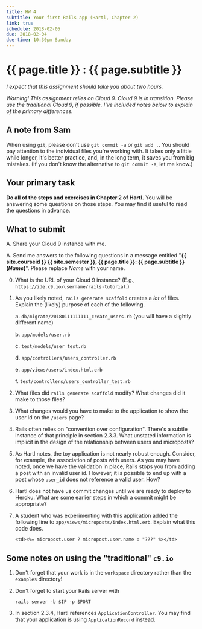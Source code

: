```yaml
---
title: HW 4
subtitle: Your first Rails app (Hartl, Chapter 2)
link: true
schedule: 2018-02-05
due: 2018-02-04
due-time: 10:30pm Sunday
---
```

# {{ page.title }} : {{ page.subtitle }}

_I expect that this assignment should take you about two hours._

_Warning!  This assignment relies on Cloud 9.  Cloud 9 is in transition.
Please use the traditional Cloud 9, if possible.  I've included notes
below to explain of the primary differences._

## A note from Sam

When using `git`, please don't use `git commit -a` or `git add .`.  You
should pay attention to the individual files you're working with.  It takes
only a little while longer, it's better practice, and, in the long term,
it saves you from big mistakes.  (If you don't know the alternative to
`git commit -a`, let me know.)

## Your primary task

**Do all of the steps and exercises in Chapter 2 of Hartl.**  You will
be answering some questions on those steps.  You may find it useful to
read the questions in advance.

## What to submit

A. Share your Cloud 9 instance with me.

A. Send me answers to the following questions in a message entitled
"**{{ site.courseid }} {{ site.semester }}, {{ page.title }}: {{
page.subtitle }} (_Name_)**".  Please replace _Name_ with your name.

0. What is the URL of your Cloud 9 instance?  (E.g., 
`https://ide.c9.io/username/rails-tutorial`.)

1. As you likely noted, `rails generate scaffold` creates a *lot* of files.
Explain the (likely) purpose of each of the following.

    a. `db/migrate/20180111111111_create_users.rb` (you will have a slightly different name)

    b. `app/models/user.rb`

    c. `test/models/user_test.rb`

    d. `app/controllers/users_controller.rb`

    e. `app/views/users/index.html.erb`

    f. `test/controllers/users_controller_test.rb`

2. What files did `rails generate scaffold` modify?  What changes did it make
to those files?

3. What changes would you have to make to the application to show the user
id on the `/users` page?

4. Rails often relies on "convention over configuration".  There's a subtle
instance of that principle in section 2.3.3.  What unstated information is
implicit in the design of the relationship between users and microposts?

5. As Hartl notes, the toy application is not nearly robust enough.  Consider,
for example, the association of posts with users.  As you may have noted, once
we have the validation in place, Rails stops you from adding a post with an
invalid user id.  However, it is possible to end up with a post whose `user_id`
does not reference a valid user.  How?

6. Hartl does not have us commit changes until we are ready to deploy to
Heroku.  What are some earlier steps in which a commit might be appropriate?

7. A student who was experimenting with this application added the following
line to `app/views/microposts/index.html.erb`.  Explain what this code does.

    `<td><%= micropost.user ? micropost.user.name : "???" %></td>`

## Some notes on using the "traditional" `c9.io`

1. Don't forget that your work is in the `workspace` directory rather
than the `examples` directory!

2. Don't forget to start your Rails server with 

    `rails server -b $IP -p $PORT`

3. In section 2.3.4, Hartl references `ApplicationController`.  You may find
that your application is using `ApplicationRecord` instead.

<!-- 
Notes to self

See if they have validated the presence of the content (see Listing 2.16).

-->
